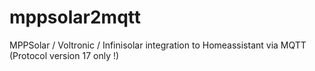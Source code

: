 # mppsolar2mqtt
MPPSolar / Voltronic / Infinisolar integration to Homeassistant via MQTT
(Protocol version 17 only !)
